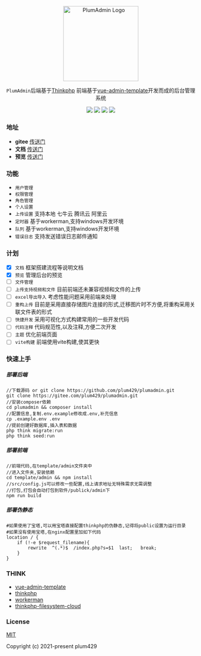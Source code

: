 <p align="center">
  <a href="https://www.yuque.com/u1048634/rwos6m" target="blank"><img src="https://file.huamzl.wang/plumadmin_logo.png" width="200" alt="PlumAdmin Logo" /></a>
</p>
<p align="center">
    <code>PlumAdmin</code>后端基于<a href="https://github.com/top-think/think">Thinkphp</a> 前端基于<a href="https://github.com/PanJiaChen/vue-admin-template">vue-admin-template</a>开发而成的后台管理系统
</p>



<p align="center">
    <img src="https://svg.hamm.cn/badge.svg?key=Base&value=ThinkPHP6"/>
    <img src="https://svg.hamm.cn/badge.svg?key=Data&value=MySQL5.6"/>
    <img src="https://svg.hamm.cn/badge.svg?key=Runtime&value=PHP7.4"/>
    <img src="https://svg.hamm.cn/badge.svg?key=License&value=MIT"/>
</p >


### 地址

* **gitee**  [传送门](https://gitee.com/plum429/plumadmin)
* **文档**   [传送门](https://www.yuque.com/u1048634/rwos6m)
* **预览** [传送门](http://preview.plumcloud.top)

### 功能

* <code>用户管理</code>
* <code>权限管理</code>
* <code>角色管理</code>
* <code>个人设置</code>
* <code>上传设置</code> 支持本地 七牛云 腾讯云 阿里云
* <code>定时器</code> 基于workerman,支持windows开发环境
* <code>队列</code> 基于workerman,支持windows开发环境
* <code>错误日志</code> 支持发送错误日志邮件通知

### 计划

- [x] <code>文档</code> 框架搭建流程等说明文档
- [x] `预览` 管理后台的预览
- [ ] `文件管理`
- [ ] `上传支持视频和文件` 目前前端还未兼容视频和文件的上传
- [ ] `excel导出导入` 考虑性能问题采用前端来处理
- [ ] `重构上传` 目前是采用直接存储图片连接的形式,迁移图片时不方便,将重构采用关联文件表的形式
- [ ] `快捷开发` 采用可视化方式构建常用的一些开发代码
- [ ] `代码注释` 代码规范性,以及注释,方便二次开发
- [ ] `主题` 优化前端页面
- [ ] `vite构建` 前端使用vite构建,使其更快

### 快速上手
##### 部署后端
```shell
//下载源码 or git clone https://github.com/plum429/plumadmin.git
git clone https://gitee.com/plum429/plumadmin.git
//安装composer依赖
cd plumadmin && composer install 
//配置信息,复制.env.example修改成.env,补充信息
cp .example.env .env
//提前创建好数据库,插入表和数据
php think migrate:run
php think seed:run
```
##### 部署前端
```shell
//前端代码,在template/admin文件夹中
//进入文件夹,安装依赖
cd template/admin && npm install
//src/config.js可以修改一些配置,线上请求地址无特殊需求无需调整
//打包,打包会自动打包到软件/publick/admin下
npm run build
```
##### 部署伪静态
```nginx
#如果使用了宝塔,可以用宝塔直接配置thinkphp的伪静态,记得将public设置为运行目录
#如果没有使用宝塔,在nginx配置里加如下代码
location / {
	if (!-e $request_filename){
		rewrite  ^(.*)$  /index.php?s=$1  last;   break;
	}
}
```
### THINK

- [vue-admin-template](https://github.com/PanJiaChen/vue-admin-template)
- [thinkphp](https://github.com/top-think/think)
- [workerman](https://github.com/walkor/Workerman)
- [thinkphp-filesystem-cloud](https://github.com/QThans/thinkphp-filesystem-cloud)

### License

[MIT](https://github.com/PanJiaChen/vue-element-admin/blob/master/LICENSE)

Copyright (c) 2021-present plum429
